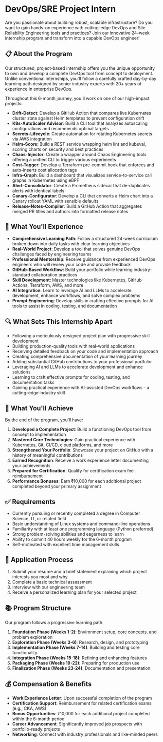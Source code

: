 # DevOps/SRE Project Intern

Are you passionate about building robust, scalable infrastructure? Do you want to gain hands-on experience with cutting-edge DevOps and Site Reliability Engineering tools and practices? Join our innovative 24-week internship program and transform into a capable DevOps engineer!

## 📋 About the Program

Our structured, project-based internship offers you the unique opportunity to own and develop a complete DevOps tool from concept to deployment. Unlike conventional internships, you'll follow a carefully crafted day-by-day learning path designed by senior industry experts with 20+ years of experience in enterprise DevOps.

Throughout this 6-month journey, you'll work on one of our high-impact projects:

- **Drift-Detect**: Develop a GitHub Action that compares live Kubernetes cluster state against Helm templates to prevent configuration drift
- **K8s-AutoScaler Advisor**: Build a CLI tool that analyzes autoscaling configurations and recommends optimal targets
- **Secrets-Lifecycle**: Create automation for rotating Kubernetes secrets via AWS integration
- **Helm-Score**: Build a REST service wrapping helm lint and kubeval, scoring charts on security and best practices
- **Chaos-Injector**: Create a wrapper around Chaos Engineering tools offering a unified CLI to trigger various experiments
- **Cost-Tagger**: Develop a Terraform pre-commit hook that enforces and auto-inserts cost allocation tags
- **Infra-Graph**: Build a dashboard that visualizes service-to-service call graphs in Kubernetes using eBPF
- **Alert-Consolidator**: Create a Prometheus sidecar that de-duplicates alerts with identical labels
- **Canary-Configurator**: Develop a CLI that converts a Helm chart into a Canary rollout YAML with sensible defaults
- **Release-Notes-Compiler**: Build a GitHub Action that aggregates merged PR titles and authors into formatted release notes

## 💼 What You'll Experience

- **Comprehensive Learning Path**: Follow a structured 24-week curriculum broken down into daily tasks with clear learning objectives
- **Real-World Project**: Develop a tool that solves genuine DevOps challenges faced by engineering teams
- **Professional Mentorship**: Receive guidance from experienced DevOps engineers who will review your code and provide feedback
- **GitHub-Based Workflow**: Build your portfolio while learning industry-standard collaboration practices
- **Skill Development**: Master technologies like Kubernetes, GitHub Actions, Terraform, AWS, and more
- **AI Integration**: Learn to leverage AI and LLMs to accelerate development, enhance workflows, and solve complex problems
- **Prompt Engineering**: Develop skills in crafting effective prompts for AI tools to assist in coding, testing, and documentation

## 🔍 What Sets This Internship Apart

- Following a meticulously designed project plan with progressive skill development
- Building production-quality tools with real-world applications
- Receiving detailed feedback on your code and implementation approach
- Creating comprehensive documentation of your learning journey
- Adding substantial GitHub contributions to your professional portfolio
- Leveraging AI and LLMs to accelerate development and enhance solutions
- Learning to craft effective prompts for coding, testing, and documentation tasks
- Gaining practical experience with AI-assisted DevOps workflows - a cutting-edge industry skill

## 🎯 What You'll Achieve

By the end of the program, you'll have:

1. **Developed a Complete Project**: Build a functioning DevOps tool from concept to implementation
2. **Mastered Core Technologies**: Gain practical experience with Kubernetes, Git, CI/CD, cloud platforms, and more
3. **Strengthened Your Portfolio**: Showcase your project on GitHub with a history of meaningful contributions
4. **Earned Recognition**: Receive a work experience letter documenting your achievements
5. **Prepared for Certification**: Qualify for certification exam fee reimbursement
6. **Performance Bonuses**: Earn ₹10,000 for each additional project completed beyond your primary assignment

## ✅ Requirements

- Currently pursuing or recently completed a degree in Computer Science, IT, or related field
- Basic understanding of Linux systems and command-line operations
- Familiarity with at least one programming language (Python preferred)
- Strong problem-solving abilities and eagerness to learn
- Ability to commit 40 hours weekly for the 6-month program
- Self-motivated with excellent time management skills

## 📝 Application Process

1. Submit your resume and a brief statement explaining which project interests you most and why
2. Complete a basic technical assessment
3. Interview with our engineering team
4. Receive a personalized learning plan for your selected project

## 📚 Program Structure

Our program follows a progressive learning path:

1. **Foundation Phase (Weeks 1-2)**: Environment setup, core concepts, and problem exploration
2. **Exploration Phase (Weeks 3-6)**: Research, design, and prototyping
3. **Implementation Phase (Weeks 7-14)**: Building and testing core functionality
4. **Integration Phase (Weeks 15-18)**: Refining and enhancing features
5. **Packaging Phase (Weeks 19-22)**: Preparing for production use
6. **Finalization Phase (Weeks 23-24)**: Documentation and presentation

## 💰 Compensation & Benefits

- **Work Experience Letter**: Upon successful completion of the program
- **Certification Support**: Reimbursement for related certification exams (e.g., CKA, AWS)
- **Bonus Opportunities**: ₹10,000 for each additional project completed within the 6-month period
- **Career Advancement**: Significantly improved job prospects with portfolio-ready projects
- **Networking**: Connect with industry professionals and like-minded peers
